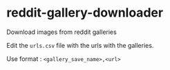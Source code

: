 # reddit-gallery-downloader
 Download images from reddit galleries

Edit the ```urls.csv``` file with the urls with the galleries.

Use format : 
```<gallery_save_name>,<url>```
